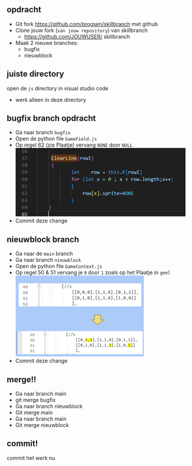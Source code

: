 ## opdracht


- Git fork https://github.com/progsen/skillbranch met github
- Clone jouw fork (`van jouw repository`) van skillbranch
    - https://github.com/JOUWUSER/ skillbranch 
- Maak 2 nieuwe branches: 
    - bugfix
    - nieuwblock

## juiste directory

open de `js` directory in visual studio code
- werk alleen in deze directory

## bugfix branch opdracht

- Ga naar branch `bugfix`
- Open de python file `GameField.js`
- Op regel 62 (zie Plaatje) vervang `NONE` door `NULL`
<br>![](null.png)
- Commit deze change

## nieuwblock branch

- Ga naar de `main` branch
- Ga naar branch `nieuwblock`
- Open de python file `GameContext.js`
- Op regel 50 & 51 vervang je `0` door `1` zoals op het Plaatje in `geel`
<br>![](block.png)
- Commit deze change


## merge!!

- Ga naar branch main
- git merge bugfix
- Ga naar branch nieuwblock
- Git merge main
- Ga naar branch main
- Git merge nieuwblock


## commit!

commit het werk nu